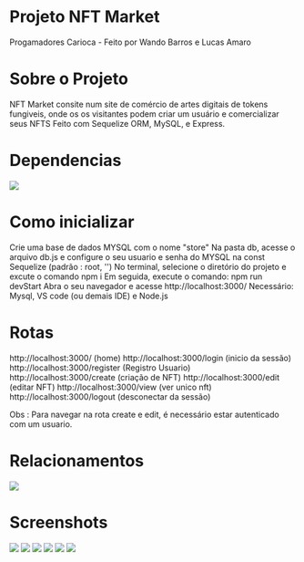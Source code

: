 # Projeto NFT Market
Progamadores Carioca - Feito por Wando Barros e Lucas Amaro
 
 
# Sobre o Projeto

NFT Market consite num site de comércio de artes digitais de tokens fungiveis, onde os os visitantes podem criar um usuário e comercializar seus NFTS
Feito com Sequelize ORM, MySQL, e Express.

# Dependencias
<img src="https://github.com/Wando2/nft-market/blob/0c5609c283776d7d7afb2bb15f4059a4ab986ec1/readme/dependencias.png" />

# Como inicializar
Crie uma base de dados MYSQL com o nome "store"
Na pasta db, acesse o arquivo db.js e configure o seu usuario e senha do MYSQL na const Sequelize (padrão : root, '')
No terminal, selecione o diretório do projeto e excute o comando npm i
Em seguida, execute o comando: npm run devStart
Abra o seu navegador e acesse http://localhost:3000/
Necessário: Mysql, VS code (ou demais IDE) e Node.js



# Rotas

http://localhost:3000/   (home)
http://localhost:3000/login  (inicio da sessão)
http://localhost:3000/register (Registro Usuario)
http://localhost:3000/create (criação de NFT)
http://localhost:3000/edit (editar NFT)
http://localhost:3000/view (ver unico nft)
http://localhost:3000/logout (desconectar da sessão)

Obs : Para navegar na rota create e edit, é necessário estar autenticado com um usuario.


# Relacionamentos

<img src="https://github.com/Wando2/nft-market/blob/10eeee4d549d169b1f44a15381d665310eb6e1dd/readme/Relacionamentos.png" />
 
 # Screenshots
 <img src="https://github.com/Wando2/nft-market/blob/0c5609c283776d7d7afb2bb15f4059a4ab986ec1/readme/home1.png" />
 <img src="https://github.com/Wando2/nft-market/blob/0c5609c283776d7d7afb2bb15f4059a4ab986ec1/readme/home2.png" />
 <img src="https://github.com/Wando2/nft-market/blob/0c5609c283776d7d7afb2bb15f4059a4ab986ec1/readme/create.png" />
 <img src="https://github.com/Wando2/nft-market/blob/0c5609c283776d7d7afb2bb15f4059a4ab986ec1/readme/editar.png" />
 <img src="https://github.com/Wando2/nft-market/blob/0c5609c283776d7d7afb2bb15f4059a4ab986ec1/readme/view.png" />
 <img src="https://github.com/Wando2/nft-market/blob/0c5609c283776d7d7afb2bb15f4059a4ab986ec1/readme/estrutura.png" />
 
 
 










